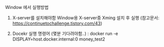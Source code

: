 

Window 에서 실행방법

1. X-server를 설치해야함
   Window용 X-server중 Xming 설치 후 실행 (참고문서: https://continuetochallenge.tistory.com/43)

2. Docekr 실행 명령어 (몇분 기다려야함..) :
  docker run -e DISPLAY=host.docker.internal:0 money_test2
